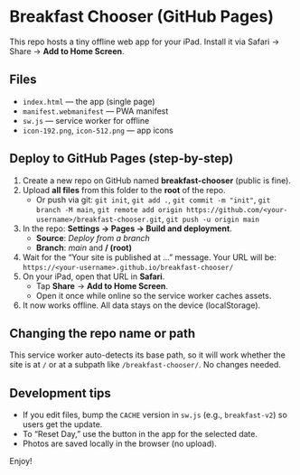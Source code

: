 # Breakfast Chooser (GitHub Pages)

This repo hosts a tiny offline web app for your iPad. Install it via Safari → Share → **Add to Home Screen**.

## Files
- `index.html` — the app (single page)
- `manifest.webmanifest` — PWA manifest
- `sw.js` — service worker for offline
- `icon-192.png`, `icon-512.png` — app icons

## Deploy to GitHub Pages (step-by-step)
1. Create a new repo on GitHub named **breakfast-chooser** (public is fine).
2. Upload **all files** from this folder to the **root** of the repo.
   - Or push via git: `git init`, `git add .`, `git commit -m "init"`, `git branch -M main`, `git remote add origin https://github.com/<your-username>/breakfast-chooser.git`, `git push -u origin main`
3. In the repo: **Settings → Pages → Build and deployment**.
   - **Source**: *Deploy from a branch*
   - **Branch**: *main* and **/ (root)**
4. Wait for the “Your site is published at …” message. Your URL will be:
   `https://<your-username>.github.io/breakfast-chooser/`
5. On your iPad, open that URL in **Safari**.
   - Tap **Share** → **Add to Home Screen**.
   - Open it once while online so the service worker caches assets.
6. It now works offline. All data stays on the device (localStorage).

## Changing the repo name or path
This service worker auto-detects its base path, so it will work whether the site is at `/` or at a subpath like `/breakfast-chooser/`. No changes needed.

## Development tips
- If you edit files, bump the `CACHE` version in `sw.js` (e.g., `breakfast-v2`) so users get the update.
- To “Reset Day,” use the button in the app for the selected date.
- Photos are saved locally in the browser (no upload).

Enjoy!
